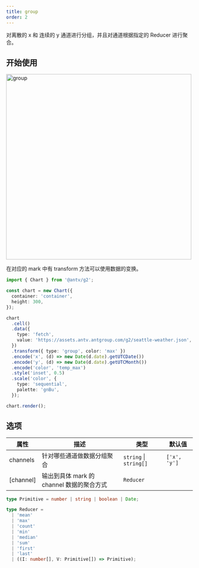 ```yaml
---
title: group
order: 2
---
```


对离散的 x 和 连续的 y 通道进行分组，并且对通道根据指定的 Reducer 进行聚合。

## 开始使用

<img alt="group" src="https://mdn.alipayobjects.com/mdn/huamei_qa8qxu/afts/img/A*Wk4zR40uQesAAAAAAAAAAAAADmJ7AQ" width="500" />

在对应的 mark 中有 transform 方法可以使用数据的变换。

```ts
import { Chart } from '@antv/g2';

const chart = new Chart({
  container: 'container',
  height: 300,
});

chart
  .cell()
  .data({
    type: 'fetch',
    value: 'https://assets.antv.antgroup.com/g2/seattle-weather.json',
  })
  .transform({ type: 'group', color: 'max' })
  .encode('x', (d) => new Date(d.date).getUTCDate())
  .encode('y', (d) => new Date(d.date).getUTCMonth())
  .encode('color', 'temp_max')
  .style('inset', 0.5)
  .scale('color', {
    type: 'sequential',
    palette: 'gnBu',
  });

chart.render();
```

## 选项

| 属性      | 描述                                      | 类型                   | 默认值       |
| --------- | ----------------------------------------- | ---------------------- | ------------ |
| channels  | 针对哪些通道做数据分组聚合                | `string` \| `string[]` | `['x', 'y']` |
| [channel] | 输出到具体 mark 的 channel 数据的聚合方式 | `Reducer`              |              |

```ts
type Primitive = number | string | boolean | Date;

type Reducer =
  | 'mean'
  | 'max'
  | 'count'
  | 'min'
  | 'median'
  | 'sum'
  | 'first'
  | 'last'
  | ((I: number[], V: Primitive[]) => Primitive);
```

